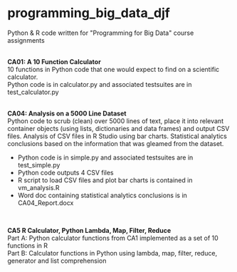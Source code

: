 # programming_big_data_djf
Python & R code written for "Programming for Big Data" course assignments
<br><br>

<b>CA01: A 10 Function Calculator</b><br>
10 functions in Python code that one would expect to find on a scientific calculator.<br>
Python code is in calculator.py and associated testsuites are in test_calculator.py
<br><br>

<b>CA04: Analysis on a 5000 Line Dataset</b><br>
Python code to scrub (clean) over 5000 lines of text, place it into relevant container objects (using lists, dictionaries and data frames) and output CSV files. Analysis of CSV files in R Studio using bar charts. Statistical analytics conclusions based on the information that was gleamed from the dataset.<br>
<ul><li>Python code is in simple.py and associated testsuites are in test_simple.py</li>
<li>Python code outputs 4 CSV files</li>
<li>R script to load CSV files and plot bar charts is contained in vm_analysis.R</li>
<li>Word doc containing statistical analytics conclusions is in CA04_Report.docx</li></ul>
<br>

<b>CA5 R Calculator, Python Lambda, Map, Filter, Reduce</b><br>
Part A: Python calculator functions from CA1 implemented as a set of 10 functions in R<br>
Part B: Calculator functions in Python using lambda, map, filter, reduce, generator and list comprehension
